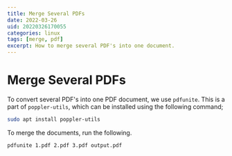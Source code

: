 ```yaml
---
title: Merge Several PDFs
date: 2022-03-26
uid: 20220326170055
categories: linux 
tags: [merge, pdf]
excerpt: How to merge several PDF's into one document.
---
```


# Merge Several PDFs

To convert several PDF's into one PDF document, we use `pdfunite`. This is a part of `poppler-utils`, which can be installed using the following command;

```bash
sudo apt install poppler-utils
```

To merge the documents, run the following. 

```bash
pdfunite 1.pdf 2.pdf 3.pdf output.pdf
```
